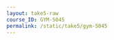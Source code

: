 ```yaml
---
layout: take5-raw
course_ID: GYM-5045
permalink: /static/take5/gym-5045
---
```


[1]: https://thegymnasium.com/take5
[2]: https://thegymnasium.com/courses


